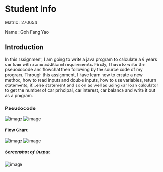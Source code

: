 # Student Info
Matric : 270654

Name : Goh Fang Yao

## Introduction
In this assignment, I am going to write a java program to calculate a 6 years car loan with some additional requirements. 
Firstly, I have to write the pseuodocode and flowchat then following by the source code of my program. Through this assignment, 
I have learn how to create a new method, how to read inputs and double inputs, how to use variables, return statements, 
if…else statement and so on as well as using car loan calculator to get the number of car principal, car interest, car balance
and write it out as a program.


### Pseudocode
![image](https://user-images.githubusercontent.com/55262977/68486818-e33f5400-027c-11ea-87cd-02f094d6616f.png)
![image](https://user-images.githubusercontent.com/55262977/68487008-46c98180-027d-11ea-83c0-157ef2632c5d.png)

#### Flow Chart
![image](https://user-images.githubusercontent.com/55262977/68487275-bf304280-027d-11ea-945a-9ec04564f673.png)
![image](https://user-images.githubusercontent.com/55262977/68544701-f2e7a580-0400-11ea-928c-b21d64ca8814.png)

##### Screenshot of Output
![image](https://user-images.githubusercontent.com/55262977/68545521-d8192f00-0408-11ea-81c9-4b0850094e6a.png)
